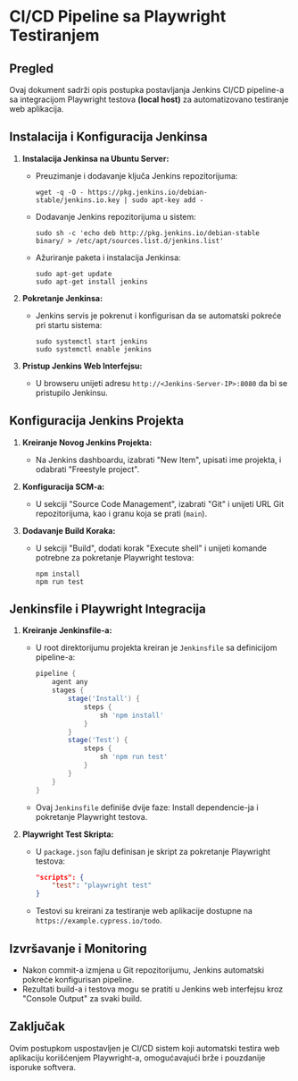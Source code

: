 # CI/CD Pipeline sa Playwright Testiranjem

## Pregled

Ovaj dokument sadrži opis postupka postavljanja Jenkins CI/CD pipeline-a sa integracijom Playwright testova **(local host)** za automatizovano testiranje web aplikacija.

## Instalacija i Konfiguracija Jenkinsa

1. **Instalacija Jenkinsa na Ubuntu Server:**
    - Preuzimanje i dodavanje ključa Jenkins repozitorijuma:
      ```
      wget -q -O - https://pkg.jenkins.io/debian-stable/jenkins.io.key | sudo apt-key add -
      ```
    - Dodavanje Jenkins repozitorijuma u sistem:
      ```
      sudo sh -c 'echo deb http://pkg.jenkins.io/debian-stable binary/ > /etc/apt/sources.list.d/jenkins.list'
      ```
    - Ažuriranje paketa i instalacija Jenkinsa:
      ```
      sudo apt-get update
      sudo apt-get install jenkins
      ```

2. **Pokretanje Jenkinsa:**
    - Jenkins servis je pokrenut i konfigurisan da se automatski pokreće pri startu sistema:
      ```
      sudo systemctl start jenkins
      sudo systemctl enable jenkins
      ```

3. **Pristup Jenkins Web Interfejsu:**
    - U browseru unijeti adresu `http://<Jenkins-Server-IP>:8080` da bi se pristupilo Jenkinsu.

## Konfiguracija Jenkins Projekta

1. **Kreiranje Novog Jenkins Projekta:**
    - Na Jenkins dashboardu, izabrati "New Item", upisati ime projekta, i odabrati "Freestyle project".

2. **Konfiguracija SCM-a:**
    - U sekciji "Source Code Management", izabrati "Git" i unijeti URL Git repozitorijuma, kao i granu koja se prati (`main`).

3. **Dodavanje Build Koraka:**
    - U sekciji "Build", dodati korak "Execute shell" i unijeti komande potrebne za pokretanje Playwright testova:
      ```
      npm install
      npm run test
      ```

## Jenkinsfile i Playwright Integracija

1. **Kreiranje Jenkinsfile-a:**
    - U root direktorijumu projekta kreiran je `Jenkinsfile` sa definicijom pipeline-a:
      ```groovy
      pipeline {
          agent any
          stages {
              stage('Install') {
                  steps {
                      sh 'npm install'
                  }
              }
              stage('Test') {
                  steps {
                      sh 'npm run test'
                  }
              }
          }
      }
      ```
    - Ovaj `Jenkinsfile` definiše dvije faze: Install dependencie-ja i pokretanje Playwright testova.

2. **Playwright Test Skripta:**
    - U `package.json` fajlu definisan je skript za pokretanje Playwright testova:
      ```json
      "scripts": {
          "test": "playwright test"
      }
      ```
    - Testovi su kreirani za testiranje web aplikacije dostupne na `https://example.cypress.io/todo`.

## Izvršavanje i Monitoring

- Nakon commit-a izmjena u Git repozitorijumu, Jenkins automatski pokreće konfigurisan pipeline.
- Rezultati build-a i testova mogu se pratiti u Jenkins web interfejsu kroz "Console Output" za svaki build.

## Zaključak

Ovim postupkom uspostavljen je CI/CD sistem koji automatski testira web aplikaciju korišćenjem Playwright-a, omogućavajući brže i pouzdanije isporuke softvera.



